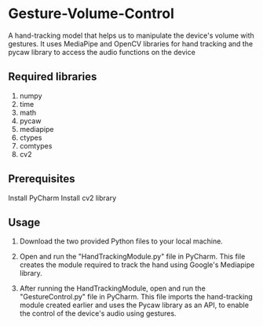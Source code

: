 # Gesture-Volume-Control
A hand-tracking model that helps us to manipulate the device's volume with gestures.
It uses MediaPipe and OpenCV libraries for hand tracking and
the pycaw library to access the audio functions on the device
## Required libraries

1. numpy
2. time
3. math
4. pycaw
5. mediapipe
6. ctypes
7. comtypes
8. cv2
## Prerequisites

Install PyCharm
Install cv2 library
## Usage

1. Download the two provided Python files to your local machine.

2. Open and run the "HandTrackingModule.py" file in PyCharm. This file creates the module required to track the hand using Google's Mediapipe library.

3. After running the HandTrackingModule, open and run the "GestureControl.py" file in PyCharm. This file imports the hand-tracking module created earlier and uses the Pycaw library as an API, to enable the control of the device's audio using gestures.

